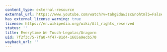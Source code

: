 ```yaml
---
content_type: external-resource
external_url: https://www.youtube.com/watch?v=tahgEdawJsc&nohtml5=False
has_external_license_warning: true
license: https://en.wikipedia.org/wiki/All_rights_reserved
status: ''
title: Everytime We Touch-Legolas/Aragorn
uid: 7f2f3c75-7fa0-4f47-81d4-1665a9ecb570
wayback_url: ''
---
```

